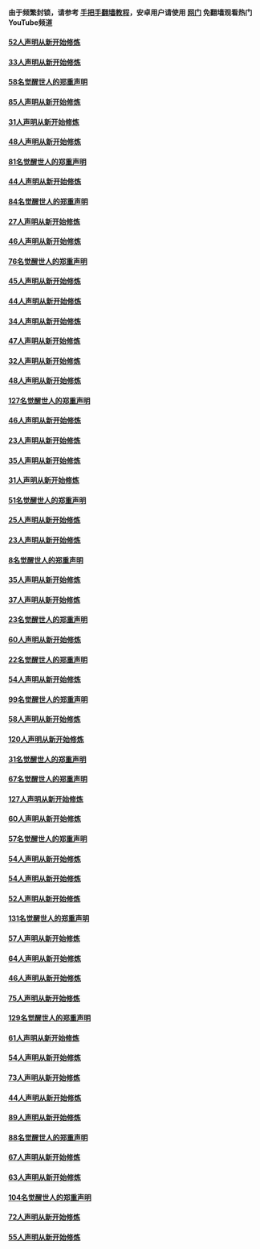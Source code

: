 #### 由于频繁封锁，请参考 [手把手翻墙教程](https://github.com/gfw-breaker/guides/wiki/)，安卓用户请使用 [网门](https://github.com/gfw-breaker/nogfw/blob/master/dl.md?t=03131901) 免翻墙观看热门YouTube频道 

#### [52人声明从新开始修炼](../pages/91/421846.md?t=03131901) 

#### [33人声明从新开始修炼](../pages/91/421804.md?t=03131901) 

#### [58名觉醒世人的郑重声明](../pages/91/421845.md?t=03131901) 

#### [85人声明从新开始修炼](../pages/91/421769.md?t=03131901) 

#### [31人声明从新开始修炼](../pages/91/421763.md?t=03131901) 

#### [48人声明从新开始修炼](../pages/91/421605.md?t=03131901) 

#### [81名觉醒世人的郑重声明](../pages/91/421656.md?t=03131901) 

#### [44人声明从新开始修炼](../pages/91/421544.md?t=03131901) 

#### [84名觉醒世人的郑重声明](../pages/91/421543.md?t=03131901) 

#### [27人声明从新开始修炼](../pages/91/421465.md?t=03131901) 

#### [46人声明从新开始修炼](../pages/91/421454.md?t=03131901) 

#### [76名觉醒世人的郑重声明](../pages/91/421453.md?t=03131901) 

#### [45人声明从新开始修炼](../pages/91/421452.md?t=03131901) 

#### [44人声明从新开始修炼](../pages/91/421422.md?t=03131901) 

#### [34人声明从新开始修炼](../pages/91/421322.md?t=03131901) 

#### [47人声明从新开始修炼](../pages/91/421264.md?t=03131901) 

#### [32人声明从新开始修炼](../pages/91/421225.md?t=03131901) 

#### [48人声明从新开始修炼](../pages/91/421202.md?t=03131901) 

#### [127名觉醒世人的郑重声明](../pages/91/421224.md?t=03131901) 

#### [46人声明从新开始修炼](../pages/91/421203.md?t=03131901) 

#### [23人声明从新开始修炼](../pages/91/421138.md?t=03131901) 

#### [35人声明从新开始修炼](../pages/91/421122.md?t=03131901) 

#### [31人声明从新开始修炼](../pages/91/421081.md?t=03131901) 

#### [51名觉醒世人的郑重声明](../pages/91/421080.md?t=03131901) 

#### [25人声明从新开始修炼](../pages/91/421020.md?t=03131901) 

#### [23人声明从新开始修炼](../pages/91/420884.md?t=03131901) 

#### [8名觉醒世人的郑重声明](../pages/91/420883.md?t=03131901) 

#### [35人声明从新开始修炼](../pages/91/420809.md?t=03131901) 

#### [37人声明从新开始修炼](../pages/91/420766.md?t=03131901) 

#### [23名觉醒世人的郑重声明](../pages/91/420765.md?t=03131901) 

#### [60人声明从新开始修炼](../pages/91/420727.md?t=03131901) 

#### [22名觉醒世人的郑重声明](../pages/91/420726.md?t=03131901) 

#### [54人声明从新开始修炼](../pages/91/420529.md?t=03131901) 

#### [99名觉醒世人的郑重声明](../pages/91/420528.md?t=03131901) 

#### [58人声明从新开始修炼](../pages/91/420198.md?t=03131901) 

#### [120人声明从新开始修炼](../pages/91/420141.md?t=03131901) 

#### [31名觉醒世人的郑重声明](../pages/91/420197.md?t=03131901) 

#### [67名觉醒世人的郑重声明](../pages/91/420140.md?t=03131901) 

#### [127人声明从新开始修炼](../pages/91/420082.md?t=03131901) 

#### [60人声明从新开始修炼](../pages/91/420081.md?t=03131901) 

#### [57名觉醒世人的郑重声明](../pages/91/420080.md?t=03131901) 

#### [54人声明从新开始修炼](../pages/91/419533.md?t=03131901) 

#### [54人声明从新开始修炼](../pages/91/419532.md?t=03131901) 

#### [52人声明从新开始修炼](../pages/91/419531.md?t=03131901) 

#### [131名觉醒世人的郑重声明](../pages/91/419530.md?t=03131901) 

#### [57人声明从新开始修炼](../pages/91/419430.md?t=03131901) 

#### [64人声明从新开始修炼](../pages/91/419429.md?t=03131901) 

#### [46人声明从新开始修炼](../pages/91/419428.md?t=03131901) 

#### [75人声明从新开始修炼](../pages/91/419427.md?t=03131901) 

#### [129名觉醒世人的郑重声明](../pages/91/419426.md?t=03131901) 

#### [61人声明从新开始修炼](../pages/91/419198.md?t=03131901) 

#### [54人声明从新开始修炼](../pages/91/419197.md?t=03131901) 

#### [73人声明从新开始修炼](../pages/91/419196.md?t=03131901) 

#### [44人声明从新开始修炼](../pages/91/419075.md?t=03131901) 

#### [89人声明从新开始修炼](../pages/91/419074.md?t=03131901) 

#### [88名觉醒世人的郑重声明](../pages/91/419195.md?t=03131901) 

#### [67人声明从新开始修炼](../pages/91/419073.md?t=03131901) 

#### [63人声明从新开始修炼](../pages/91/419072.md?t=03131901) 

#### [104名觉醒世人的郑重声明](../pages/91/419071.md?t=03131901) 

#### [72人声明从新开始修炼](../pages/91/418902.md?t=03131901) 

#### [55人声明从新开始修炼](../pages/91/418901.md?t=03131901) 

